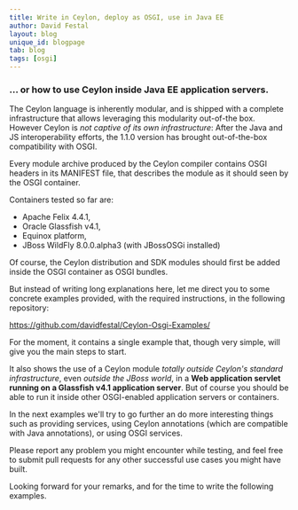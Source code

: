 ```yaml
---
title: Write in Ceylon, deploy as OSGI, use in Java EE
author: David Festal
layout: blog
unique_id: blogpage
tab: blog
tags: [osgi]
---
```

### ... or how to use Ceylon inside Java EE application servers.

The Ceylon language is inherently modular, and is shipped with a complete 
infrastructure that allows leveraging this modularity out-of-the box.
However Ceylon is _not captive of its own infrastructure_: After the Java 
and JS interoperability efforts, the 1.1.0 version has brought out-of-the-box 
compatibility with OSGI.

Every module archive produced by the Ceylon compiler contains OSGI headers 
in its MANIFEST file, that describes the module as it should seen by the 
OSGI container.

Containers tested so far are:

- Apache Felix 4.4.1, 
- Oracle Glassfish v4.1, 
- Equinox platform, 
- JBoss WildFly 8.0.0.alpha3 (with JBossOSGi installed)

Of course, the Ceylon distribution and SDK modules should first be added 
inside the OSGI container as OSGI bundles. 

But instead of writing long explanations here, let me direct you to some 
concrete examples provided, with the required instructions, in the 
following repository:

<https://github.com/davidfestal/Ceylon-Osgi-Examples/>

For the moment, it contains a single example that, though very simple, will 
give you the main steps to start.

It also shows the use of a Ceylon module _totally outside Ceylon's standard 
infrastructure_, even _outside the JBoss world_, in a 
**Web application servlet running on a Glassfish v4.1 application server**. 
But of course you should be able to run it inside other OSGI-enabled 
application servers or containers.

In the next examples we'll try to go further an do more interesting things 
such as providing services, using Ceylon annotations (which are compatible 
with Java annotations), or using OSGI services.

Please report any problem you might encounter while testing, and feel free 
to submit pull requests for any other successful use cases  you might have 
built.

Looking forward for your remarks, and for the time to write the following 
examples.
